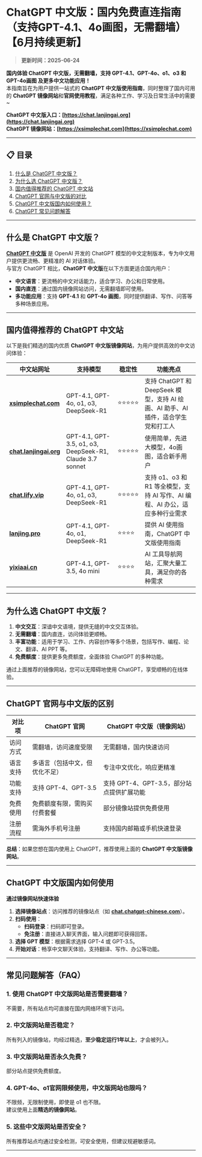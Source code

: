 # ChatGPT 中文版：国内免费直连指南（支持GPT-4.1、4o画图，无需翻墙）【6月持续更新】

> **更新时间：2025-06-24**         

**国内体验 ChatGPT 中文版，无需翻墙，支持 GPT-4.1、GPT-4o、o1、o3 和 GPT-4o画图 及更多中文功能应用！**   
本指南旨在为用户提供一站式的 **ChatGPT 中文版使用指南**，同时整理了国内可用的 **ChatGPT 镜像网站**和**官网使用教程**，满足各种工作、学习及日常生活中的需要~

**ChatGPT 中文版入口：[https://chat.lanjingai.org](https://chat.lanjingai.org)**   
**ChatGPT 镜像网站：[https://xsimplechat.com](https://xsimplechat.com)**

---

## 📋 目录

1. [什么是 ChatGPT 中文版？](#什么是-chatgpt-中文版)
2. [为什么选 ChatGPT 中文版？](为什么选-chatgpt-中文版)
3. [国内值得推荐的 ChatGPT 中文站](#国内值得推荐的-chatgpt-中文站)
4. [ChatGPT 官网与中文版的对比](#chatgpt-官网与中文版的对比)
5. [ChatGPT 中文版国内如何使用？](#chatgpt-中文版国内如何使用)
6. [ChatGPT 常见问题解答](#常见问题解答)

---

## 什么是 ChatGPT 中文版？

[**ChatGPT 中文版**](https://chat.lanjingai.org) 是 OpenAI 开发的 ChatGPT 模型的中文定制版本，专为中文用户提供更流畅、更精准的 AI 对话体验。   
与官方 ChatGPT 相比，**ChatGPT 中文版**在以下方面更适合国内用户：

- **中文语言**：更流畅的中文对话能力，适合学习、办公和日常使用。
- **国内直连**：通过国内镜像网站访问，无需翻墙即可使用。
- **多功能应用**：支持 **GPT-4.1** 和 **GPT-4o 画图**，同时提供翻译、写作、问答等多种场景应用。

---

## 国内值得推荐的 ChatGPT 中文站

以下是我们精选的国内优质 **ChatGPT 中文版镜像网站**，为用户提供高效的中文访问体验：

| 中文站网址                            | 支持模型                         | 稳定性 | 功能亮点                                                         |
|---------------------------------------|----------------------------------|--------|------------------------------------------------------------------|
| **[xsimplechat.com](https://xsimplechat.com)** | GPT-4.1, GPT-4o, o1, o3, DeepSeek-R1 | ⭐⭐⭐⭐⭐  | 支持 ChatGPT 和 DeepSeek 模型，支持 AI 绘画、AI 助手、AI 插件，适合学生党和打工人 |
| **[chat.lanjingai.org](https://chat.lanjingai.org)**   | GPT-4.1, GPT-3.5, o1, o3, DeepSeek-R1, Claude 3.7 sonnet  | ⭐⭐⭐⭐⭐  | 使用简单，先进大模型，4o画图，适合新手用户                       |
| **[chat.lify.vip](https://chat.yixiaai.com)**     | GPT-4.1, GPT-4o, o1, o3, DeepSeek-R1 | ⭐⭐⭐⭐⭐  | 支持 o1、o3 和 R1 等全模型，支持 AI 写作、AI 编程、AI 办公，适应多种行业需求   |
| **[lanjing.pro](https://lanjing.pro)** | GPT-4.1, GPT-4o, o1, DeepSeek-R1     | ⭐⭐⭐⭐   | 提供 AI 使用指南，ChatGPT 中文版使用指南                       |
| **[yixiaai.cn](https://yixiaai.cn)**           | GPT-4.1, GPT-3.5, 4o mini           | ⭐⭐⭐⭐   | AI 工具导航网站，汇聚大量工具，满足你的各种需求                   |

---

## 为什么选 ChatGPT 中文版？

1. **中文交互**：深谙中文语境，提供无缝的中文交互体验。
2. **无需翻墙**：国内直连，访问体验更顺畅。
3. **丰富功能**：适用于学习、工作、内容创作等多个场景，包括写作、编程、论文、翻译、AI PPT 等。
4. **免费额度**：提供更多免费额度，全面体验 ChatGPT 的多种功能。

通过上面推荐的镜像网站，您可以无障碍地使用 ChatGPT，享受顺畅的在线体验。

---

## ChatGPT 官网与中文版的区别

| 对比项        | ChatGPT 官网                  | ChatGPT 中文版（镜像网站）          |
|---------------|-------------------------------|-------------------------------------|
| 访问方式      | 需翻墙，访问速度受限           | 无需翻墙，国内快速访问               |
| 语言支持      | 多语言（包括中文，但优化不足） | 专注中文优化，响应更精准             |
| 功能支持      | 支持 GPT-4、GPT-3.5           | 支持 GPT-4、GPT-3.5，部分站点提供扩展功能 |
| 免费使用      | 免费额度有限，需购买付费套餐   | 部分镜像站提供免费使用                |
| 注册流程      | 需海外手机号注册               | 支持国内邮箱或手机快速登录            |

**总结**：如果您想在国内使用上 ChatGPT，推荐使用上面的 **ChatGPT 中文版镜像网站**。

---

## ChatGPT 中文版国内如何使用

**通过镜像网站快速体验**

1. **选择镜像站点**：访问推荐的镜像站点（如 **[chat.chatgpt-chinese.com](https://chat.lanjingai.org)**）。
2. **扫码使用**：
   - **扫码登录**：扫码即可登录。
   - **免注册**：直接进入聊天界面，输入问题即可获得回答。
3. **选择 GPT 模型**：根据需求选择 GPT-4 或 GPT-3.5。
4. **开始对话**：畅享中文聊天体验，支持翻译、写作、办公等功能。

---

## 常见问题解答（FAQ）

### 1. 使用 ChatGPT 中文版网站是否需要翻墙？
不需要，所有站点均可直接在国内网络环境下访问。

### 2. 中文版网站是否稳定？
所有列入的镜像站，均经过精选，**至少稳定运行1年以上**，才会被列入。

### 3. 中文版网站是否永久免费？
部分站点提供免费额度。

### 4. GPT-4o、o1官网限频使用，中文版网站也限吗？
不限频，无限制使用，即使是 o1 也不限。  
建议使用上面**精选的镜像网站**。

### 5. 这些中文版网站是否安全？
所有推荐站点均通过安全检测，可安全使用，但建议规避敏感词。

---
